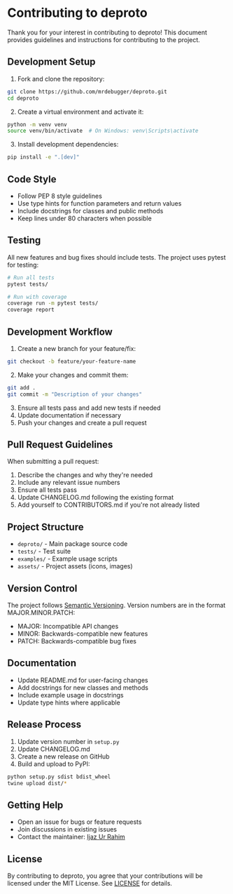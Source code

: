 # Contributing to deproto

Thank you for your interest in contributing to deproto! This document provides guidelines and instructions for contributing to the project.

## Development Setup

1. Fork and clone the repository:
```bash
git clone https://github.com/mrdebugger/deproto.git
cd deproto
```

2. Create a virtual environment and activate it:
```bash
python -m venv venv
source venv/bin/activate  # On Windows: venv\Scripts\activate
```

3. Install development dependencies:
```bash
pip install -e ".[dev]"
```

## Code Style

- Follow PEP 8 style guidelines
- Use type hints for function parameters and return values
- Include docstrings for classes and public methods
- Keep lines under 80 characters when possible

## Testing

All new features and bug fixes should include tests. The project uses pytest for testing:

```bash
# Run all tests
pytest tests/

# Run with coverage
coverage run -m pytest tests/
coverage report
```

## Development Workflow

1. Create a new branch for your feature/fix:
```bash
git checkout -b feature/your-feature-name
```

2. Make your changes and commit them:
```bash
git add .
git commit -m "Description of your changes"
```

3. Ensure all tests pass and add new tests if needed
4. Update documentation if necessary
5. Push your changes and create a pull request

## Pull Request Guidelines

When submitting a pull request:

1. Describe the changes and why they're needed
2. Include any relevant issue numbers
3. Ensure all tests pass
4. Update CHANGELOG.md following the existing format
5. Add yourself to CONTRIBUTORS.md if you're not already listed

## Project Structure

- `deproto/` - Main package source code
- `tests/` - Test suite
- `examples/` - Example usage scripts
- `assets/` - Project assets (icons, images)

## Version Control

The project follows [Semantic Versioning](https://semver.org/). Version numbers are in the format MAJOR.MINOR.PATCH:

- MAJOR: Incompatible API changes
- MINOR: Backwards-compatible new features
- PATCH: Backwards-compatible bug fixes

## Documentation

- Update README.md for user-facing changes
- Add docstrings for new classes and methods
- Include example usage in docstrings
- Update type hints where applicable

## Release Process

1. Update version number in `setup.py`
2. Update CHANGELOG.md
3. Create a new release on GitHub
4. Build and upload to PyPI:
```bash
python setup.py sdist bdist_wheel
twine upload dist/*
```

## Getting Help

- Open an issue for bugs or feature requests
- Join discussions in existing issues
- Contact the maintainer: [Ijaz Ur Rahim](https://ijazurrahim.com)

## License

By contributing to deproto, you agree that your contributions will be licensed under the MIT License. See [LICENSE](LICENSE) for details.
